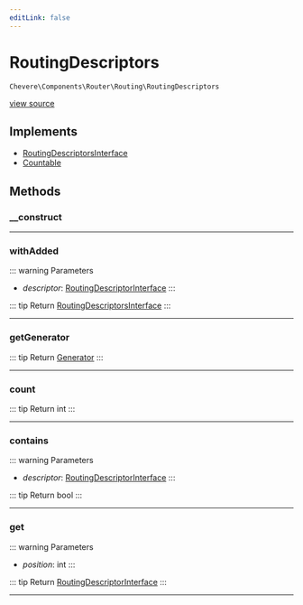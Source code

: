 ```yaml
---
editLink: false
---
```


# RoutingDescriptors

`Chevere\Components\Router\Routing\RoutingDescriptors`

[view source](https://github.com/chevere/chevere/blob/main/src/Chevere/Components/Router/Routing/RoutingDescriptors.php)

## Implements

- [RoutingDescriptorsInterface](../../../Interfaces/Router/Routing/RoutingDescriptorsInterface.md)
- [Countable](https://www.php.net/manual/class.countable)

## Methods

### __construct

---

### withAdded

::: warning Parameters
- *descriptor*: [RoutingDescriptorInterface](../../../Interfaces/Router/Routing/RoutingDescriptorInterface.md)
:::

::: tip Return
[RoutingDescriptorsInterface](../../../Interfaces/Router/Routing/RoutingDescriptorsInterface.md)
:::

---

### getGenerator

::: tip Return
[Generator](https://www.php.net/manual/class.generator)
:::

---

### count

::: tip Return
int
:::

---

### contains

::: warning Parameters
- *descriptor*: [RoutingDescriptorInterface](../../../Interfaces/Router/Routing/RoutingDescriptorInterface.md)
:::

::: tip Return
bool
:::

---

### get

::: warning Parameters
- *position*: int
:::

::: tip Return
[RoutingDescriptorInterface](../../../Interfaces/Router/Routing/RoutingDescriptorInterface.md)
:::

---
